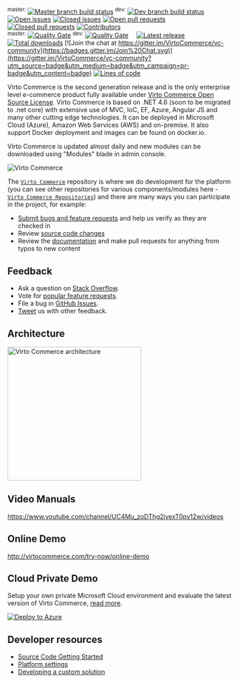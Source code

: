 <sup>master:</sup> [![Master branch build status](http://ci.virtocommerce.com/buildStatus/icon?job=vc-2-org/vc-platform/master)](http://ci.virtocommerce.com/job/vc-2-org/job/vc-platform/job/master/)
<sup>dev:</sup> [![Dev branch build status](http://ci.virtocommerce.com/buildStatus/icon?job=vc-2-org/vc-platform/dev)](http://ci.virtocommerce.com/job/vc-2-org/job/vc-platform/job/dev/)&emsp;
[![Open issues](https://img.shields.io/github/issues-raw/VirtoCommerce/vc-platform.svg?label=open%20issues)](https://github.com/VirtoCommerce/vc-platform/issues)
[![Closed issues](https://img.shields.io/github/issues-closed-raw/VirtoCommerce/vc-platform.svg)](https://github.com/VirtoCommerce/vc-platform/issues?q=is%3Aissue+is%3Aclosed)
[![Open pull requests](https://img.shields.io/github/issues-pr-raw/VirtoCommerce/vc-platform.svg?label=open%20prs)](https://github.com/VirtoCommerce/vc-platform/pulls)
[![Closed pull requests](https://img.shields.io/github/issues-pr-closed-raw/VirtoCommerce/vc-platform.svg?label=closed%20prs)](https://github.com/VirtoCommerce/vc-platform/pulls?q=is%3Apr+is%3Aclosed)
[![Contributors](https://img.shields.io/github/contributors/VirtoCommerce/vc-platform.svg)]()<br />
<sup>master:</sup> [![Quality Gate](https://sonar.virtocommerce.com/api/badges/gate?key=vc-platform%3Amaster)](https://sonar.virtocommerce.com/dashboard?id=vc-platform%3Amaster)
<sup>dev:</sup> [![Quality Gate](https://sonar.virtocommerce.com/api/badges/gate?key=vc-platform%3Adev)](https://sonar.virtocommerce.com/dashboard?id=vc-platform%3Adev)&emsp;
[![Latest release](https://img.shields.io/github/release/VirtoCommerce/vc-platform.svg)](https://github.com/VirtoCommerce/vc-platform/releases/latest)
[![Total downloads](https://img.shields.io/github/downloads/VirtoCommerce/vc-platform/total.svg)](https://github.com/VirtoCommerce/vc-platform/releases)
[![Join the chat at https://gitter.im/VirtoCommerce/vc-community](https://badges.gitter.im/Join%20Chat.svg)](https://gitter.im/VirtoCommerce/vc-community?utm_source=badge&utm_medium=badge&utm_campaign=pr-badge&utm_content=badge)
[![Lines of code](https://sonar.virtocommerce.com/api/badges/measure?key=vc-platform%3Amaster&metric=ncloc)](https://sonar.virtocommerce.com/api/badges/measure?key=vc-platform%3Amaster&metric=ncloc)

Virto Commerce is the second generation release and is the only enterprise level e-commerce product fully available under <a href="https://virtocommerce.com/open-source-license" target="_blank">Virto Commerce Open Source License</a>. Virto Commerce is based on .NET 4.6 (soon to be migrated to .net core) with extensive use of MVC, IoC, EF, Azure, Angular JS and many other cutting edge technologies. It can be deployed in Microsoft Cloud (Azure), Amazon Web Services (AWS) and on-premise. It also support Docker deployment and images can be found on docker.io.

Virto Commerce is updated almost daily and new modules can be downloaded using "Modules" blade in admin console.

<img alt="Virto Commerce" src="https://virtocommerce.com/assets/images/home/hero.gif"/>

The [`Virto Commerce`](https://github.com/virtocommerce/vc-platform) repository is where we do development for the platform (you can see other repositories for various components/modules here - [`Virto Commerce Repositories`](https://github.com/VirtoCommerce)) and there are many ways you can participate in the project, for example:

* [Submit bugs and feature requests](https://github.com/virtocommerce/vc-platform/issues) and help us verify as they are checked in
* Review [source code changes](https://github.com/virtocommerce/vc-platform/pulls)
* Review the [documentation](https://virtocommerce.com/docs) and make pull requests for anything from typos to new content

## Feedback

* Ask a question on [Stack Overflow](https://stackoverflow.com/questions/tagged/virtocommerce).
* Vote for [popular feature requests](https://github.com/virtocommerce/vc-platform/issues?q=is%3Aopen+is%3Aissue+label%3Afeature-request+sort%3Areactions-%2B1-desc).
* File a bug in [GitHub Issues](https://github.com/virtocommerce/vc-platform/issues).
* [Tweet](https://twitter.com/virtocommerce) us with other feedback.

Architecture
-----------
<img alt="Virto Commerce architecture" width="300" height="300" src="https://virtocommerce.com/assets/images/features/architecture-circle.png">

Video Manuals
-----------
https://www.youtube.com/channel/UC4Mu_zoDThg2jvexT0py12w/videos

Online Demo
-----------
http://virtocommerce.com/try-now/online-demo

Cloud Private Demo
-----------

Setup your own private Microsoft Cloud environment and evaluate the latest version of Virto Commerce, <a href="https://virtocommerce.com/docs/vc2devguide/deployment/platform-deployment/deploy-from-github-to-microsoft-cloud-azure" target="_blank">read more</a>.

<a href="https://azuredeploy.net/" target="_blank">
  <img alt="Deploy to Azure" src="http://azuredeploy.net/deploybutton.png"/>
</a>

## Developer resources
* <a href="https://virtocommerce.com/docs/vc2devguide/deployment/platform-deployment/source-code-getting-started" target="_blank">Source Code Getting Started</a>
* <a href="https://virtocommerce.com/docs/vc2devguide/deployment/platform-settings" target="_blank">Platform settings</a>
* <a href="https://virtocommerce.com/docs/vc2devguide/development-scenarios/developing-a-custom-solution" target="_blank">Developing a custom solution</a>
